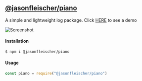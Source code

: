 ## [@jasonfleischer/piano](https://www.npmjs.com/package/@jasonfleischer/piano)

A simple and lightweight log package. Click [HERE](https://jasonfleischer.github.io/npm-piano-demo/) to see a demo

![Screenshot](https://jasonfleischer.github.io/npm-piano-demo/screenshot/screen.png "Screenshot")

#### Installation
```bash
$ npm i @jasonfleischer/piano
```

#### Usage
``` javascript
const piano = require("@jasonfleischer/piano")


```
